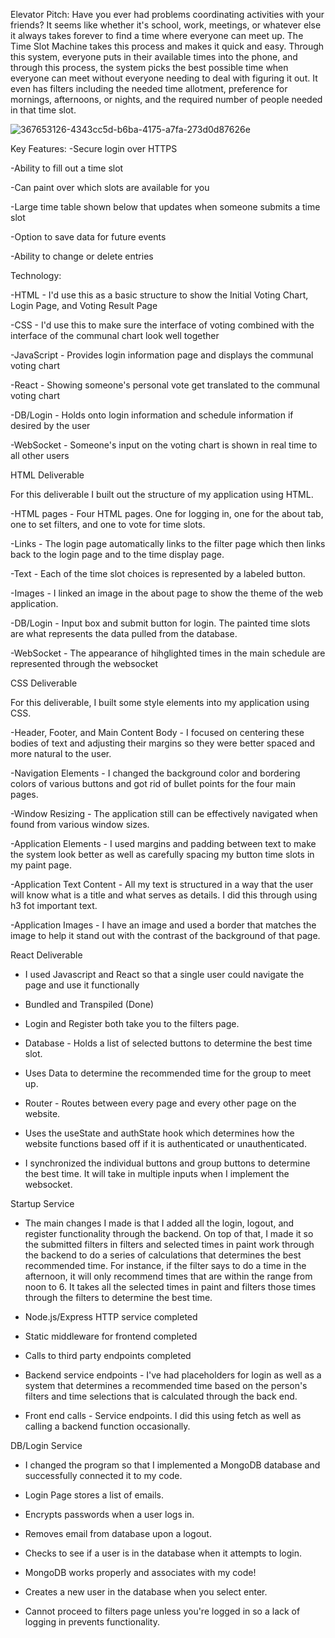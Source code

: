 Elevator Pitch: Have you ever had problems coordinating activities with your friends? It seems like whether it's school, work, meetings, or whatever else it always takes forever to find a time where everyone can meet up. The Time Slot Machine takes this process and makes it quick and easy. Through this system, everyone puts in their available times into the phone, and through this process, the system picks the best possible time when everyone can meet without everyone needing to deal with figuring it out. It even has filters including the needed time allotment, preference for mornings, afternoons, or nights, and the required number of people needed in that time slot.

![367653126-4343cc5d-b6ba-4175-a7fa-273d0d87626e](https://github.com/user-attachments/assets/23fca9c9-a89c-4f85-b1ac-2a9077d8a4dd)

Key Features: -Secure login over HTTPS

-Ability to fill out a time slot

-Can paint over which slots are available for you

-Large time table shown below that updates when someone submits a time slot

-Option to save data for future events

-Ability to change or delete entries

Technology:

-HTML - I'd use this as a basic structure to show the Initial Voting Chart, Login Page, and Voting Result Page

-CSS - I'd use this to make sure the interface of voting combined with the interface of the communal chart look well together

-JavaScript - Provides login information page and displays the communal voting chart

-React - Showing someone's personal vote get translated to the communal voting chart

-DB/Login - Holds onto login information and schedule information if desired by the user

-WebSocket - Someone's input on the voting chart is shown in real time to all other users

HTML Deliverable

For this deliverable I built out the structure of my application using HTML.

-HTML pages - Four HTML pages. One for logging in, one for the about tab, one to set filters, and one to vote for time slots.

-Links - The login page automatically links to the filter page which then links back to the login page and to the time display page.

-Text - Each of the time slot choices is represented by a labeled button.

-Images - I linked an image in the about page to show the theme of the web application.

-DB/Login - Input box and submit button for login. The painted time slots are what represents the data pulled from the database.

-WebSocket - The appearance of hihglighted times in the main schedule are represented through the websocket

CSS Deliverable

For this deliverable, I built some style elements into my application using CSS.

-Header, Footer, and Main Content Body - I focused on centering these bodies of text and adjusting their margins so they were better spaced and more natural to the user.

-Navigation Elements - I changed the background color and bordering colors of various buttons and got rid of bullet points for the four main pages.

-Window Resizing - The application still can be effectively navigated when found from various window sizes.

-Application Elements - I used margins and padding between text to make the system look better as well as carefully spacing my button time slots in my paint page.

-Application Text Content - All my text is structured in a way that the user will know what is a title and what serves as details. I did this through using h3 fot important text.

-Application Images - I have an image and used a border that matches the image to help it stand out with the contrast of the background of that page.

React Deliverable

- I used Javascript and React so that a single user could navigate the page and use it functionally

- Bundled and Transpiled (Done)

- Login and Register both take you to the filters page.

- Database - Holds a list of selected buttons to determine the best time slot.

- Uses Data to determine the recommended time for the group to meet up.

- Router - Routes between every page and every other page on the website.

- Uses the useState and authState hook which determines how the website functions based off if it is authenticated or unauthenticated.

- I synchronized the individual buttons and group buttons to determine the best time. It will take in multiple inputs when I implement the websocket.

Startup Service 

- The main changes I made is that I added all the login, logout, and register functionality through the backend. On top of that, I made it so the submitted filters in filters and selected times in paint work through the backend to do a series of calculations that determines the best recommended time. For instance, if the filter says to do a time in the afternoon, it will only recommend times that are within the range from noon to 6. It takes all the selected times in paint and filters those times through the filters to determine the best time. 

- Node.js/Express HTTP service completed
  
- Static middleware for frontend completed
  
- Calls to third party endpoints completed

- Backend service endpoints - I've had placeholders for login as well as a system that determines a recommended time based on the person's filters and time selections that is calculated through the back end.

- Front end calls - Service endpoints. I did this using fetch as well as calling a backend function occasionally.

DB/Login Service

- I changed the program so that I implemented a MongoDB database and successfully connected it to my code.

- Login Page stores a list of emails.

- Encrypts passwords when a user logs in.

- Removes email from database upon a logout.

- Checks to see if a user is in the database when it attempts to login.

- MongoDB works properly and associates with my code!

- Creates a new user in the database when you select enter.

- Cannot proceed to filters page unless you're logged in so a lack of logging in prevents functionality.
